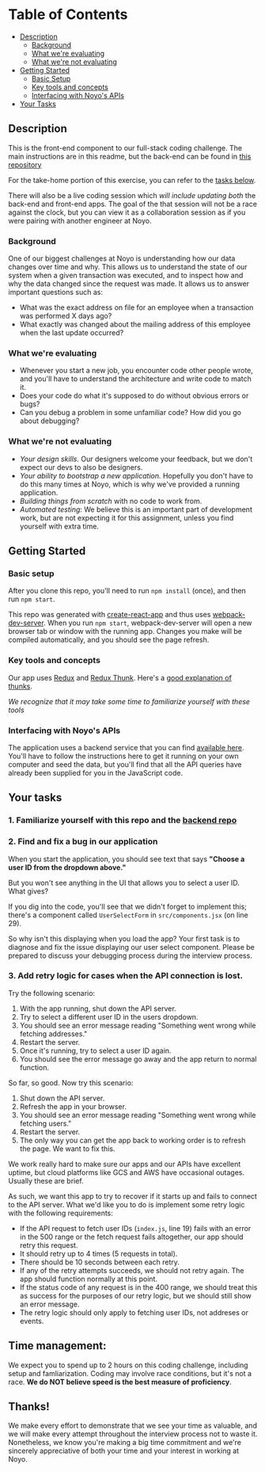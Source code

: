 # Table of Contents
- [Description](#description)
  - [Background](#background)
  - [What we're evaluating](#what-were-evaluating)
  - [What we're not evaluating](#what-were-not-evaluating)
- [Getting Started](#getting-started)
  - [Basic Setup](#basic-setup)
  - [Key tools and concepts](#key-tools-and-concepts)
  - [Interfacing with Noyo's APIs](#interfacing-with-noyos-apis)
- [Your Tasks](#your-tasks)

## Description
This is the front-end component to our full-stack coding challenge. The main instructions are in this readme, but the back-end can be found in [this repository](https://github.com/noyo-technologies/fullstack-coding-challenge-api)

For the take-home portion of this exercise, you can refer to the [tasks below](#your-tasks). 

There will also be a live coding session which _will include updating both_ the back-end and front-end apps. The goal of the that session will not be a race against the clock, but you can view it as a collaboration session as if you were pairing with another engineer at Noyo.

### Background

One of our biggest challenges at Noyo is understanding how our data changes over time and why. This allows us to understand the state of our system when a given transaction was executed, and to inspect how and why the data changed since the request was made. It allows us to answer important questions such as:

* What was the exact address on file for an employee when a transaction was performed X days ago?
* What exactly was changed about the mailing address of this employee when the last update occurred?

### What we're evaluating
* Whenever you start a new job, you encounter code other people wrote, and you'll have to understand the architecture and write code to match it.
* Does your code do what it's supposed to do without obvious errors or bugs?
* Can you debug a problem in some unfamiliar code? How did you go about debugging?

### What we're not evaluating
* *Your design skills.* Our designers welcome your feedback, but we don't expect our devs to also be designers.
* *Your ability to bootstrap a new application.* Hopefully you don't have to do this many times at Noyo, which is why we've provided a running application.
* *Building things from scratch* with no code to work from.
* *Automated testing*: We believe this is an important part of development work, but are not expecting it for this assignment, unless you find yourself with extra time. 


## Getting Started

### Basic setup
 After you clone this repo, you'll need to run `npm install` (once), and then run
`npm start`. 

This repo was generated with [create-react-app](https://github.com/facebook/create-react-app) and thus uses [webpack-dev-server](https://github.com/webpack/webpack-dev-server).
When you run `npm start`, webpack-dev-server will open a new browser tab or window with the running app.
Changes you make will be compiled automatically, and you should see the page refresh.

### Key tools and concepts

Our app uses [Redux](https://redux.js.org/) and [Redux Thunk](https://github.com/reduxjs/redux-thunk). Here's a [good explanation of thunks](https://daveceddia.com/what-is-a-thunk/).

*We recognize that it may take some time to familiarize yourself with these tools*

### Interfacing with Noyo's APIs

The application uses a backend service that you can find [available here](https://github.com/noyo-technologies/fullstack-coding-challenge-api). You'll have to follow the instructions here to get it running on your own computer and seed the data, but you'll find that all the API queries have already been supplied for you in the JavaScript code. 

## Your tasks
### 1. Familiarize yourself with this repo and the [backend repo](https://github.com/noyo-technologies/fullstack-coding-challenge-api)

### 2. Find and fix a bug in our application
When you start the application, you should see text that says **"Choose a user ID from the dropdown above."**

But you won't see anything in the UI that allows you to select a user ID. What gives?

If you dig into the code, you'll see that we didn't forget to implement this; there's a component called `UserSelectForm` in `src/components.jsx` (on line 29).

So why isn't this displaying when you load the app? Your first task is to diagnose and fix the issue displaying our user select component. Please be prepared to discuss your debugging process during the interview process.


### 3. Add retry logic for cases when the API connection is lost.

Try the following scenario:

1. With the app running, shut down the API server.
2. Try to select a different user ID in the users dropdown.
3. You should see an error message reading "Something went wrong while fetching addresses."
4. Restart the server.
5. Once it's running, try to select a user ID again.
6. You should see the error message go away and the app return to normal function.

So far, so good. Now try this scenario:

1. Shut down the API server.
2. Refresh the app in your browser.
3. You should see an error message reading "Something went wrong while fetching users."
4. Restart the server.
5. The only way you can get the app back to working order is to refresh the page. We want to fix this.

We work really hard to make sure our apps and our APIs have excellent uptime, but cloud platforms like GCS and AWS have occasional outages. Usually these are brief.

As such, we want this app to try to recover if it starts up and fails to connect to the API server. What we'd like you to do is implement some retry logic with the following requirements:

* If the API request to fetch user IDs (`index.js`, line 19) fails with an error in the 500 range or the fetch request fails altogether, our app should retry this request.
* It should retry up to 4 times (5 requests in total).
* There should be 10 seconds between each retry.
* If any of the retry attempts succeeds, we should not retry again. The app should function normally at this point.
* If the status code of any request is in the 400 range, we should treat this as success for the purposes of our retry logic, but we should still show an error message.
* The retry logic should only apply to fetching user IDs, not addreses or events.


## Time management:
We expect you to spend up to 2 hours on this coding challenge, including setup and famliarization. Coding may involve race conditions, but it's not a race. **We do NOT believe speed is the best measure of proficiency**.

## Thanks!
We make every effort to demonstrate that we see your time as valuable, and we will make every attempt throughout the interview process not to waste it. Nonetheless, we know you're making a big time commitment and we're sincerely appreciative of both your time and your interest in working at Noyo.